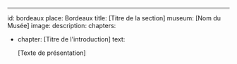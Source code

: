 ---
id: bordeaux
place: Bordeaux
title: [Titre de la section]
museum: [Nom du Musée]
image: 
description: 
chapters:
  - chapter: [Titre de l'introduction]
    text: <p>[Texte de présentation]</p>